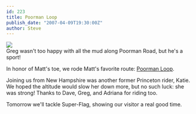 ```yaml
---
id: 223
title: Poorman Loop
publish_date: "2007-04-09T19:30:00Z"
author: Steve
---
```

![](http://www.flagstafffrenzy.org/wp-content/uploads/2007/04/mud-man.jpg)  
Greg wasn't too happy with all the mud along Poorman Road, but he's a sport!

In honor of Matt's toe, we rode Matt's favorite route: [Poorman Loop](http://www.flagstafffrenzy.org/wp-content/uploads/2007/05/fourmile_poorman_sunshine.gif).

Joining us from New Hampshire was another former Princeton rider, Katie. We hoped the altitude would slow her down more, but no such luck: she was strong! Thanks to Dave, Greg, and Adriana for riding too.

Tomorrow we'll tackle Super-Flag, showing our visitor a real good time.
